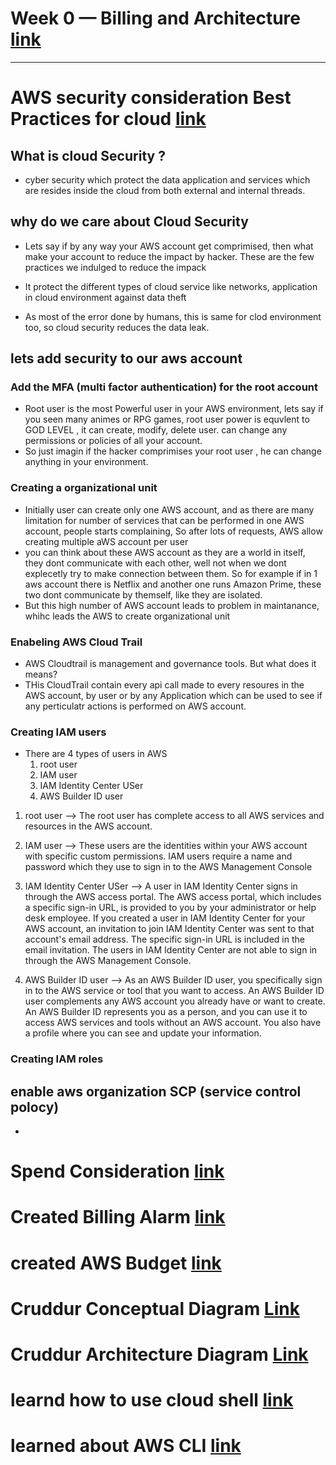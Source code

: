 # Week 0 — Billing and Architecture [link](https://www.youtube.com/watch?v=SG8blanhAOg&list=PLBfufR7vyJJ7k25byhRXJldB5AiwgNnWv&index=12 )

--------------------------------------------------------------------------

#  AWS security consideration Best Practices for cloud [link](https://www.youtube.com/watch?v=4EMWBYVggQI&list=PLBfufR7vyJJ7k25byhRXJldB5AiwgNnWv&index=15 )


## What is cloud Security ?

- cyber security which protect the data application and services which are resides inside the cloud from both external and internal threads.

## why  do we care about Cloud Security

- Lets say if by any way your AWS account get comprimised, then what make your account to reduce the impact by hacker. These are the few practices we indulged to reduce the impack

- It protect the different types of cloud service like networks, application in cloud environment against data theft

- As most of the error done by humans, this is same for clod environment too, so cloud security reduces the data leak.


## lets add security to our aws account


### Add the MFA (multi factor authentication) for the root account

- Root user is the most Powerful user in your AWS environment, lets say if you seen many animes or RPG games, root user power is equvlent to GOD LEVEL , it can create, modify, delete user. can change any permissions or policies of all your account. 
- So just imagin if the hacker comprimises your root user , he can change anything in your environment.






### Creating a  organizational unit

- Initially user can create only one AWS account, and as there are many limitation for number of services that can be performed in one AWS account, people starts complaining, So after lots of requests, AWS allow creating multiple aWS account per user
- you can think about these AWS account as they are a world in itself, they dont communicate with each other, well not when we dont explecetly try to make connection between them. So for example if in 1 aws account there is Netflix and another one runs Amazon Prime, these two dont communicate by themself, like they are isolated.
- But this high number of AWS account leads to problem in maintanance, whihc leads the AWS to create organizational unit



### Enabeling AWS Cloud Trail

- AWS Cloudtrail is management and governance tools. But what does it means?
- THis CloudTrail contain every api call made to every resoures in the AWS account, by user or by any Application which can be used to see if any perticulatr actions is performed on AWS account.


### Creating IAM users


- There are 4 types of users in AWS
    1. root user
    2. IAM user
    3. IAM Identity Center USer
    4. AWS Builder ID user

1. root user --> The root user has complete access to all AWS services and resources in the AWS account.

2. IAM user --> These users are the identities within your AWS account with specific custom permissions. IAM users require a name and password which they use to sign in to the AWS Management Console

3. IAM Identity Center USer -->  A user in IAM Identity Center signs in through the AWS access portal. The AWS access portal, which includes a specific sign-in URL, is provided to you by your administrator or help desk employee. If you created a user in IAM Identity Center for your AWS account, an invitation to join IAM Identity Center was sent to that account's email address. The specific sign-in URL is included in the email invitation. The users in IAM Identity Center are not able to sign in through the AWS Management Console. 

4. AWS Builder ID user --> As an AWS Builder ID user, you specifically sign in to the AWS service or tool that you want to access. An AWS Builder ID user complements any AWS account you already have or want to create. An AWS Builder ID represents you as a person, and you can use it to access AWS services and tools without an AWS account. You also have a profile where you can see and update your information.

### Creating IAM roles


## enable aws organization SCP (service control polocy)

- 

# Spend Consideration [link](https://www.youtube.com/watch?v=OVw3RrlP-sI&list=PLBfufR7vyJJ7k25byhRXJldB5AiwgNnWv&index=13 )

# Created Billing Alarm [link](https://www.youtube.com/watch?v=OdUnNuKylHg&list=PLBfufR7vyJJ7k25byhRXJldB5AiwgNnWv&index=14 )
# created AWS Budget  [link](https://www.youtube.com/watch?v=OdUnNuKylHg&list=PLBfufR7vyJJ7k25byhRXJldB5AiwgNnWv&index=14 )


# Cruddur  Conceptual Diagram [Link](./../_docs/assets/CruddurConceptualDiagram.jpeg)

# Cruddur Architecture Diagram [Link](./../_docs/assets/CruddurArchitectureDiagram.png)




# learnd how to use cloud shell [link](https://www.youtube.com/watch?v=OdUnNuKylHg&list=PLBfufR7vyJJ7k25byhRXJldB5AiwgNnWv&index=14)

# learned about AWS CLI [link](https://www.youtube.com/watch?v=OdUnNuKylHg&list=PLBfufR7vyJJ7k25byhRXJldB5AiwgNnWv&index=14 )
































































